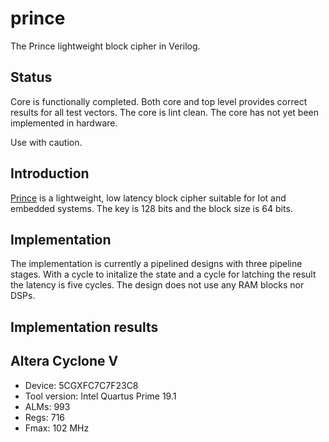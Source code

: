 # prince
The Prince lightweight block cipher in Verilog.

## Status
Core is functionally completed. Both core and top level provides correct
results for all test vectors. The core is lint clean. The core has not
yet been implemented in hardware.

Use with caution.


## Introduction
[Prince](https://eprint.iacr.org/2012/529.pdf) is a lightweight, low
latency block cipher suitable for Iot and embedded systems. The key is
128 bits and the block size is 64 bits.


## Implementation
The implementation is currently a pipelined designs with three pipeline
stages. With a cycle to initalize the state and a cycle for latching the
result the latency is five cycles. The design does not use any RAM
blocks nor DSPs.


## Implementation results
## Altera Cyclone V
* Device: 5CGXFC7C7F23C8
* Tool version: Intel Quartus Prime 19.1
* ALMs: 993
* Regs: 716
* Fmax: 102 MHz
